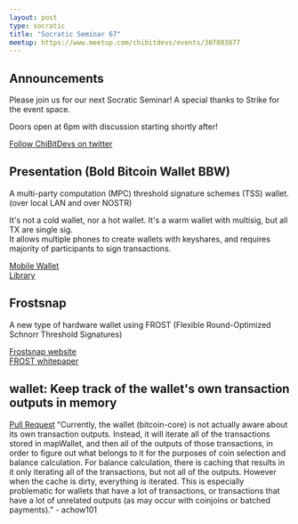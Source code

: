 ```yaml
---
layout: post
type: socratic
title: "Socratic Seminar 67"
meetup: https://www.meetup.com/chibitdevs/events/307803877
---
```


## Announcements

Please join us for our next Socratic Seminar! A special thanks to Strike for the event space.

Doors open at 6pm with discussion starting shortly after!

[Follow ChiBitDevs on twitter](https://x.com/chibitdevs)

## Presentation (Bold Bitcoin Wallet BBW)

A multi-party computation (MPC) threshold signature schemes (TSS) wallet.  
(over local LAN and over NOSTR)

It's not a cold wallet, nor a hot wallet. It's a warm wallet with multisig, but all TX are single sig.  
It allows multiple phones to create wallets with keyshares, and requires majority of participants to sign transactions.

[Mobile Wallet](https://github.com/BoldBitcoinWallet/BoldWallet)  
[Library](https://github.com/BoldBitcoinWallet/BBMTLib)

## Frostsnap

A new type of hardware wallet using FROST (Flexible Round-Optimized Schnorr Threshold Signatures)

[Frostsnap website](https://frostsnap.com/)  
[FROST whitepaper](https://eprint.iacr.org/2020/852.pdf?ref=glossary.blockstream.com)

## wallet: Keep track of the wallet's own transaction outputs in memory

[Pull Request](https://github.com/bitcoin/bitcoin/pull/27286)
"Currently, the wallet (bitcoin-core) is not actually aware about its own transaction outputs. Instead, it will iterate all of the transactions stored in mapWallet, and then all of the outputs of those transactions, in order to figure out what belongs to it for the purposes of coin selection and balance calculation. For balance calculation, there is caching that results in it only iterating all of the transactions, but not all of the outputs. However when the cache is dirty, everything is iterated. This is especially problematic for wallets that have a lot of transactions, or transactions that have a lot of unrelated outputs (as may occur with coinjoins or batched payments).” - achow101
